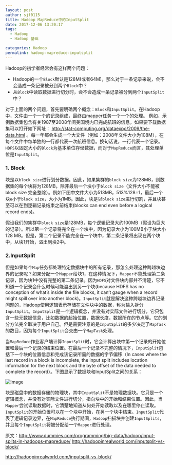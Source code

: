 ```yaml
---
layout: post
author: sjf0115
title: Hadoop MapReduce中的InputSplit
date: 2017-12-06 13:20:17
tags:
  - Hadoop
  - Hadoop 基础

categories: Hadoop
permalink: hadoop-mapreduce-inputsplit
---
```



Hadoop的初学者经常会有这样两个问题：
- Hadoop的一个`Block`默认是128M(或者64M)，那么对于一条记录来说，会不会造成一条记录被分到两个`Block`中？
- 从`Block`中读取数据进行切分时，会不会造成一条记录被分到两个`InputSplit`中？

对于上面的两个问题，首先要明确两个概念：`Block`和`InputSplit`。在Hadoop中，文件由一个一个的记录组成，最终由mapper任务一个一个的处理。
例如，示例数据集包含有关1987至2008年间美国境内已完成航班的信息。如果要下载数据集可以打开如下网址： http://stat-computing.org/dataexpo/2009/the-data.html 。每一年都会生成一个大文件（例如：2008年文件大小为108M），在每个文件中每单独的一行都代表一次航班信息。换句话说，一行代表一个记录。
`HDFS`以固定大小的`Block`为基本单位存储数据，而对于`MapReduce`而言，其处理单位是`InputSplit`。

### 1. Block

块是以`block size`进行划分数据。因此，如果集群的`block size`为128MB，则数据集的每个块将为128MB，除非最后一个块小于`block size`（文件大小不能被 block size 完全整除）。例如下图中文件大小为513MB，513%128=1，最后一个块`e`小于`block size`，大小为1MB。因此，块是以`block size`进行切割，并且块甚至可以在到逻辑记录结束之前结束(blocks can end even before a logical record ends)。

假设我们的集群中`block size`是128MB，每个逻辑记录大约100MB（假设为巨大的记录）。所以第一个记录将完全在一个块中，因为记录大小为100MB小于块大小128 MB。但是，第二个记录不能完全在一个块中，第二条记录将出现在两个块中，从块1开始，溢出到块2中。

### 2.InputSplit

但是如果每个`Map`任务都处理特定数据块中的所有记录，那怎么处理这种跨越块边界的记录呢？如果分配一个`Mapper`给块1，在这种情况下，`Mapper`不能处理第二条记录，因为块1中没有完整的第二条记录。因为`HDFS`对文件块内部并不清楚，它不知道一个记录会什么时候可能溢出到另一个块(because HDFS has no conception of what’s inside the file blocks, it can’t gauge when a record might spill over into another block)。`InputSplit`就是解决这种跨越块边界记录问题的，Hadoop使用逻辑表示存储在文件块中的数据，称为输入拆分`InputSplit`。`InputSplit`是一个逻辑概念，并没有对实际文件进行切分，它只包含一些元数据信息，比如数据的起始位置，数据长度，数据所在的节点等。它的划分方法完全取决于用户自己。但是需要注意的是`InputSplit`的多少决定了`MapTask`的数目，因为每个`InputSplit`会交由一个`MapTask`处理。

当`MapReduce`作业客户端计算`InputSplit`时，它会计算出块中第一个记录的开始位置和最后一个记录的结束位置。在最后一个记录不完整的情况下，`InputSplit`包括下一个块的位置信息和完成该记录所需的数据的字节偏移（In cases where the last record in a block is incomplete, the input split includes location information for the next block and the byte offset of the data needed to complete the record）。下图显示了数据块和InputSplit之间的关系：

![image](http://img.blog.csdn.net/20170929115859522?watermark/2/text/aHR0cDovL2Jsb2cuY3Nkbi5uZXQvU3VubnlZb29uYQ==/font/5a6L5L2T/fontsize/400/fill/I0JBQkFCMA==/dissolve/70/gravity/SouthEast)

块是磁盘中的数据存储的物理块，其中`InputSplit`不是物理数据块。它只是一个逻辑概念，并没有对实际文件进行切分，指向块中的开始和结束位置。因此，当`Mapper`尝试读取数据时，它清楚地知道从何处开始读取以及在哪里停止读取。`InputSplit`的开始位置可以在一个块中开始，在另一个块中结束。`InputSplit`代表了逻辑记录边界，在`MapReduce`执行期间，`Hadoop`扫描块并创建`InputSplits`，并且每个`InputSplit`将被分配给一个`Mapper`进行处理。


原文：http://www.dummies.com/programming/big-data/hadoop/input-splits-in-hadoops-mapreduce/
http://hadoopinrealworld.com/inputsplit-vs-block/

http://hadoopinrealworld.com/inputsplit-vs-block/
